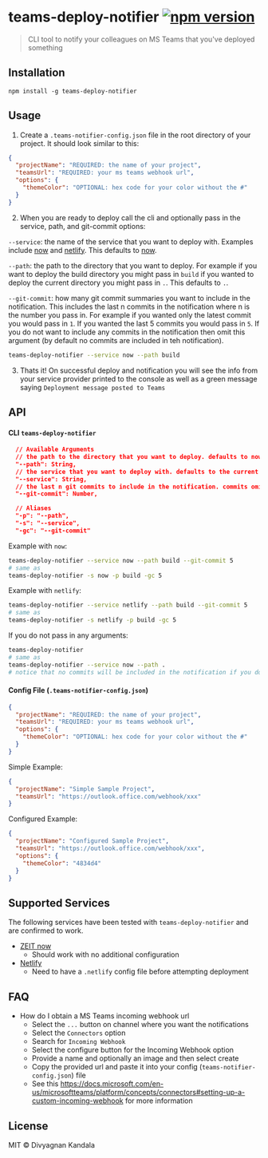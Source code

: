 # teams-deploy-notifier [![npm version](https://badge.fury.io/js/teams-deploy-notifier.svg)](https://badge.fury.io/js/teams-deploy-notifier)

> CLI tool to notify your colleagues on MS Teams that you've deployed something

## Installation

```
npm install -g teams-deploy-notifier
```

## Usage

1. Create a `.teams-notifier-config.json` file in the root directory of your project. It should look similar to this:

```json
{
  "projectName": "REQUIRED: the name of your project",
  "teamsUrl": "REQUIRED: your ms teams webhook url",
  "options": {
    "themeColor": "OPTIONAL: hex code for your color without the #"
  }
}
```

2. When you are ready to deploy call the cli and optionally pass in the service, path, and git-commit options:

`--service`: the name of the service that you want to deploy with. Examples include [now](https://zeit.co/now) and [netlify](https://www.netlify.com). This defaults to [now](https://zeit.co/now).

`--path`: the path to the directory that you want to deploy. For example if you want to deploy the build directory you might pass in `build` if you wanted to deploy the current directory you might pass in `.`. This defaults to `.`.

`--git-commit`: how many git commit summaries you want to include in the notification. This includes the last n commits in the notification where n is the number you pass in. For example if you wanted only the latest commit you would pass in `1`. If you wanted the last 5 commits you would pass in `5`. If you do not want to include any commits in the notification then omit this argument (by default no commits are included in teh notification).

```bash
teams-deploy-notifier --service now --path build
```

3. Thats it! On successful deploy and notification you will see the info from your service provider printed to the console as well as a green message saying `Deployment message posted to Teams`

## API

#### CLI `teams-deploy-notifier`

```json
  // Available Arguments
  // the path to the directory that you want to deploy. defaults to now
  "--path": String,
  // the service that you want to deploy with. defaults to the current directory (.)
  "--service": String,
  // the last n git commits to include in the notification. commits omitted from notification if number not specified
  "--git-commit": Number,

  // Aliases
  "-p": "--path",
  "-s": "--service",
  "-gc": "--git-commit"
```

Example with `now`:

```bash
teams-deploy-notifier --service now --path build --git-commit 5
# same as
teams-deploy-notifier -s now -p build -gc 5
```

Example with `netlify`:

```bash
teams-deploy-notifier --service netlify --path build --git-commit 5
# same as
teams-deploy-notifier -s netlify -p build -gc 5
```

If you do not pass in any arguments:

```bash
teams-deploy-notifier
# same as
teams-deploy-notifier --service now --path .
# notice that no commits will be included in the notification if you don't specify a number
```

#### Config File (`.teams-notifier-config.json`)

```json
{
  "projectName": "REQUIRED: the name of your project",
  "teamsUrl": "REQUIRED: your ms teams webhook url",
  "options": {
    "themeColor": "OPTIONAL: hex code for your color without the #"
  }
}
```

Simple Example:

```json
{
  "projectName": "Simple Sample Project",
  "teamsUrl": "https://outlook.office.com/webhook/xxx"
}
```

Configured Example:

```json
{
  "projectName": "Configured Sample Project",
  "teamsUrl": "https://outlook.office.com/webhook/xxx",
  "options": {
    "themeColor": "4834d4"
  }
}
```

## Supported Services

The following services have been tested with `teams-deploy-notifier` and are confirmed to work.

* [ZEIT now](https://zeit.co/now)
  * Should work with no additional configuration
* [Netlify](https://www.netlify.com)
  * Need to have a `.netlify` config file before attempting deployment

## FAQ

* How do I obtain a MS Teams incoming webhook url
  * Select the `...` button on channel where you want the notifications
  * Select the `Connectors` option
  * Search for `Incoming Webhook`
  * Select the configure button for the Incoming Webhook option
  * Provide a name and optionally an image and then select create
  * Copy the provided url and paste it into your config (`teams-notifier-config.json`) file
  * See this https://docs.microsoft.com/en-us/microsoftteams/platform/concepts/connectors#setting-up-a-custom-incoming-webhook for more information

## License

MIT © Divyagnan Kandala
